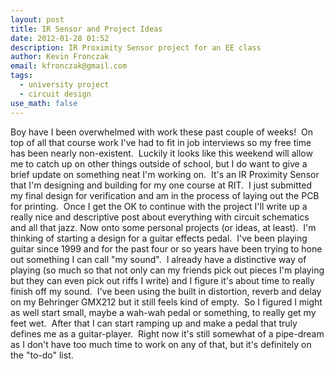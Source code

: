 ```yaml
---
layout: post
title: IR Sensor and Project Ideas
date: 2012-01-28 01:52
description: IR Proximity Sensor project for an EE class
author: Kevin Fronczak
email: kfronczak@gmail.com
tags:
  - university project
  - circuit design
use_math: false
---
```


Boy have I been overwhelmed with work these past couple of weeks!  On top of all that course work I've had to fit in job interviews so my free time has been nearly non-existent.  Luckily it looks like this weekend will allow me to catch up on other things outside of school, but I do want to give a brief update on something neat I'm working on.  It's an IR Proximity Sensor that I'm designing and building for my one course at RIT.  I just submitted my final design for verification and am in the process of laying out the PCB for printing.  Once I get the OK to continue with the project I'll write up a really nice and descriptive post about everything with circuit schematics and all that jazz.
Now onto some personal projects (or ideas, at least).  I'm thinking of starting a design for a guitar effects pedal.  I've been playing guitar since 1999 and for the past four or so years have been trying to hone out something I can call "my sound".  I already have a distinctive way of playing (so much so that not only can my friends pick out pieces I'm playing but they can even pick out riffs I write) and I figure it's about time to really finish off my sound.  I've been using the built in distortion, reverb and delay on my Behringer GMX212 but it still feels kind of empty.  So I figured I might as well start small, maybe a wah-wah pedal or something, to really get my feet wet.  After that I can start ramping up and make a pedal that truly defines me as a guitar-player.  Right now it's still somewhat of a pipe-dream as I don't have too much time to work on any of that, but it's definitely on the "to-do" list.
